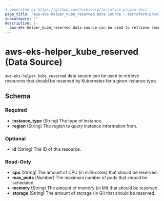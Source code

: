 ```yaml
---
# generated by https://github.com/hashicorp/terraform-plugin-docs
page_title: "aws-eks-helper_kube_reserved Data Source - terraform-provider-aws-eks-helper"
subcategory: ""
description: |-
  aws-eks-helper_kube_reserved data source can be used to retrieve resources that should be reserved by Kubernetes for a given instance type.
---
```


# aws-eks-helper_kube_reserved (Data Source)

`aws-eks-helper_kube_reserved` data source can be used to retrieve resources that should be reserved by Kubernetes for a given instance type.



<!-- schema generated by tfplugindocs -->
## Schema

### Required

- **instance_type** (String) The type of instance.
- **region** (String) The region to query instance information from.

### Optional

- **id** (String) The ID of this resource.

### Read-Only

- **cpu** (String) The amount of CPU (in milli-cores) that should be reserved.
- **max_pods** (Number) The maximum number of pods that should be scheduled.
- **memory** (String) The amount of memory (in Mi) that should be reserved.
- **storage** (String) The amount of storage (in Gi) that should be reserved.


